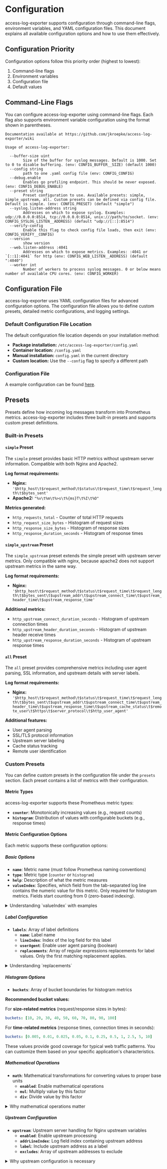 # Configuration

access-log-exporter supports configuration through command-line flags,
environment variables, and YAML configuration files.
This document explains all available configuration options and how to use them effectively.

## Configuration Priority

Configuration options follow this priority order (highest to lowest):
1. Command-line flags
2. Environment variables
3. Configuration file
4. Default values

## Command-Line Flags

You can configure access-log-exporter using command-line flags.
Each flag also supports environment variable configuration using the format shown in parentheses.

```
Documentation available at https://github.com/jkroepke/access-log-exporter/wiki

Usage of access-log-exporter:

  --buffer-size uint
    	Size of the buffer for syslog messages. Default is 1000. Set to 0 to disable buffering. (env: CONFIG_BUFFER__SIZE) (default 1000)
  --config string
    	path to one .yaml config file (env: CONFIG_CONFIG)
  --debug.enable
    	Enables go profiling endpoint. This should be never exposed. (env: CONFIG_DEBUG_ENABLE)
  --preset string
    	Preset configuration to use. Available presets: simple, simple_upstream, all. Custom presets can be defined via config file. Default is simple. (env: CONFIG_PRESET) (default "simple")
  --syslog.listen-address string
    	Addresses on which to expose syslog. Examples: udp://0.0.0.0:8514, tcp://0.0.0.0:8514, unix:///path/to/socket. (env: CONFIG_SYSLOG_LISTEN__ADDRESS) (default "udp://[::]:8514")
  --verify-config
    	Enable this flag to check config file loads, then exit (env: CONFIG_VERIFY__CONFIG)
  --version
    	show version
  --web.listen-address :4041
    	Addresses on which to expose metrics. Examples: :4041 or `[::1]:4041` for http (env: CONFIG_WEB_LISTEN__ADDRESS) (default ":4040")
  --worker int
    	Number of workers to process syslog messages. 0 or below means number of available CPU cores. (env: CONFIG_WORKER)
```

## Configuration File

access-log-exporter uses YAML configuration files for advanced configuration options. The configuration file allows you to define custom presets, detailed metric configurations, and logging settings.

### Default Configuration File Location

The default configuration file location depends on your installation method:

- **Package installation:** `/etc/access-log-exporter/config.yaml`
- **Container location:** `/config.yaml`
- **Manual installation:** `config.yaml` in the current directory
- **Custom location:** Use the `--config` flag to specify a different path

### Configuration File

A example configuration can be found [here](https://github.com/jkroepke/access-log-exporter/blob/main/packaging/etc/access-log-exporter/config.yaml).

## Presets

Presets define how incoming log messages transform into Prometheus metrics.
access-log-exporter includes three built-in presets and supports custom preset definitions.

### Built-in Presets

#### `simple` Preset

The `simple` preset provides basic HTTP metrics without upstream server information. Compatible with both Nginx and Apache2.

**Log format requirements:**
- **Nginx:** `'$http_host\t$request_method\t$status\t$request_time\t$request_length\t$bytes_sent'`
- **Apache2:** `"%v\t%m\t%>s\t%{ms}T\t%I\t%O"`

**Metrics generated:**
- `http_requests_total` - Counter of total HTTP requests
- `http_request_size_bytes` - Histogram of request sizes
- `http_response_size_bytes` - Histogram of response sizes
- `http_response_duration_seconds` - Histogram of response times

#### `simple_upstream` Preset

The `simple_upstream` preset extends the simple preset with upstream server metrics.
Only compatible with nginx, because apache2 does not support upstream metrics in the same way.

**Log format requirements:**
- **Nginx:** `'$http_host\t$request_method\t$status\t$request_time\t$request_length\t$bytes_sent\t$upstream_addr\t$upstream_connect_time\t$upstream_header_time\t$upstream_response_time'`

**Additional metrics:**
- `http_upstream_connect_duration_seconds` - Histogram of upstream connection times
- `http_upstream_header_duration_seconds` - Histogram of upstream header receive times
- `http_upstream_response_duration_seconds` - Histogram of upstream response times

#### `all` Preset

The `all` preset provides comprehensive metrics including user agent parsing,
SSL information, and upstream details with server labels.

**Log format requirements:**
- **Nginx:** `'$http_host\t$request_method\t$status\t$request_time\t$request_length\t$bytes_sent\t$upstream_addr\t$upstream_connect_time\t$upstream_header_time\t$upstream_response_time\t$upstream_cache_status\t$remote_user\t$https\t$server_protocol\t$http_user_agent'`

**Additional features:**
- User agent parsing
- SSL/TLS protocol information
- Upstream server labeling
- Cache status tracking
- Remote user identification

### Custom Presets

You can define custom presets in the configuration file under the `presets` section.
Each preset contains a list of metrics with their configuration.

#### Metric Types

access-log-exporter supports these Prometheus metric types:

- **`counter`**: Monotonically increasing values (e.g., request counts)
- **`histogram`**: Distribution of values with configurable buckets (e.g., response times)

#### Metric Configuration Options

Each metric supports these configuration options:

##### Basic Options
- **`name`**: Metric name (must follow Prometheus naming conventions)
- **`type`**: Metric type (`counter` or `histogram`)
- **`help`**: Description of what the metric measures
- **`valueIndex`**: Specifies, which field from the tab-separated log line contains the numeric value for this metric. Only required for histogram metrics. Fields start counting from 0 (zero-based indexing).

<details>
<summary>Understanding `valueIndex` with examples</summary>

When a log line arrives, access-log-exporter splits it by tab characters (`\t`) into numbered fields:

**Example Nginx log line:**
```
example.com\tGET\t200\t0.123\t456\t1024
```

This creates these indexed fields:
- Field 0: `example.com` (host)
- Field 1: `GET` (method)
- Field 2: `200` (status)
- Field 3: `0.123` (response time in seconds)
- Field 4: `456` (request size in bytes)
- Field 5: `1024` (response size in bytes)

**Example metric configurations:**

```yaml
# Response time histogram - uses field 3 (0.123)
- name: "http_response_duration_seconds"
  type: "histogram"
  valueIndex: 3  # Points to the response time field
  help: "Response duration in seconds"

# Request size histogram - uses field 4 (456)
- name: "http_request_size_bytes"
  type: "histogram"
  valueIndex: 4  # Points to the request size field
  help: "Request size in bytes"

# Counter metrics don't need valueIndex - they just count occurrences
- name: "http_requests_total"
  type: "counter"
  help: "Total number of requests"
  # No valueIndex needed for counters
```

**Important notes:**
- Counter metrics can either count log line occurrences (without `valueIndex`) or sum numeric values from a specific field (with `valueIndex`)
- Histogram metrics require `valueIndex` to know which field contains the measurable value
- Field indexing starts at 0, not 1
- The field must contain a valid numeric value when using `valueIndex`

**Counter metric examples:**

```yaml
# Counter that counts occurrences (no valueIndex)
- name: "http_requests_total"
  type: "counter"
  help: "Total number of requests"
  # No valueIndex - counts each log line

# Counter that sums response sizes (with valueIndex)
- name: "http_response_bytes_total"
  type: "counter"
  help: "Total bytes sent to clients"
  valueIndex: 5  # Sums the response size field

# Histogram that tracks response size distribution
- name: "http_response_size_bytes"
  type: "histogram"
  help: "Distribution of response sizes"
  valueIndex: 5  # Same field, but creates buckets
  buckets: [100, 1000, 10000, 100000]
```

</details>

##### Label Configuration
- **`labels`**: Array of label definitions
  - **`name`**: Label name
  - **`lineIndex`**: Index of the log field for this label
  - **`userAgent`**: Enable user agent parsing (boolean)
  - **`replacements`**: Array of regular expressions replacements for label values. Only the first matching replacement applies.

<details>
<summary>Understanding `replacements`</summary>

Replacements allow you to transform raw log field values into more meaningful or consistent label values
using regular expressions.
This helps reduce label cardinality and standardize values.

**Important behavior:**
- Replacements process in the order defined in the array
- Only the **first matching** replacement applies
- If no replacements match, the original value remains unchanged
- Empty matches can transform empty/null values into meaningful labels
- **Uses RE2 regular expression engine**: Does not support negative lookahead/lookbehind assertions

**Regular expression engine limitations:**

access-log-exporter uses Google's RE2 regular expression engine,
which is fast and safe but has some limitations compared to PCRE or Perl regular expression engines:

- **No lookahead assertions**: `(?=pattern)` not supported
- **No lookbehind assertions**: `(?<=pattern)` not supported
- **No named capture groups**: `(?P<name>pattern)` not supported
- **No non-capturing groups**: `(?:pattern)` not supported
- **No negative lookahead**: `(?!pattern)` not supported
- **No negative lookbehind**: `(?<!pattern)` not supported
- **No backreferences**: `\1`, `\2` not supported
- **No recursion**: Recursive patterns not supported

For a complete list of supported syntax, see the [RE2 documentation](https://github.com/google/re2/wiki/Syntax).

**Common use cases and examples:**

```yaml
# Group HTTP status codes into classes
- name: "status_class"
  lineIndex: 2  # HTTP status field
  replacements:
    - regexp: "^2..$"
      replacement: "2xx"
    - regexp: "^3..$"
      replacement: "3xx"
    - regexp: "^4..$"
      replacement: "4xx"
    - regexp: "^5..$"
      replacement: "5xx"
    - regexp: ".*"  # Catch-all for any other values
      replacement: "other"

# Handle SSL/HTTPS values (from the built-in 'all' preset)
- name: "ssl"
  lineIndex: 12  # HTTPS field ($https in Nginx)
  replacements:
    - regexp: "^$"        # Empty value means no SSL
      replacement: "off"
    - regexp: "^on$"      # Explicit "on" value
      replacement: "on"
    # Any other value (like SSL protocol names) becomes "on"
    - regexp: ".*"
      replacement: "on"

# Simplify user agent strings to browser families
# Note: Order matters since we can't use negative lookahead
- name: "browser_family"
  lineIndex: 14  # User agent field
  replacements:
    # Chrome must come before Safari since Chrome contains "Safari"
    - regexp: ".*Chrome.*"
      replacement: "chrome"
    - regexp: ".*Firefox.*"
      replacement: "firefox"
    # This will match Safari that doesn't contain Chrome (due to ordering)
    - regexp: ".*Safari.*"
      replacement: "safari"
    - regexp: ".*[Bb]ot.*"
      replacement: "bot"
    - regexp: ".*curl.*"
      replacement: "curl"
    - regexp: ".*"
      replacement: "other"

# Group request methods
- name: "method_class"
  lineIndex: 1  # HTTP method field
  replacements:
    - regexp: "^(GET|HEAD|OPTIONS)$"
      replacement: "read"
    - regexp: "^(POST|PUT|PATCH)$"
      replacement: "write"
    - regexp: "^DELETE$"
      replacement: "delete"
    - regexp: ".*"
      replacement: "other"

# Convert upstream cache status to simplified values
- name: "cache_status"
  lineIndex: 10  # $upstream_cache_status field
  replacements:
    - regexp: "^(HIT|STALE)$"
      replacement: "hit"
    - regexp: "^(MISS|BYPASS|EXPIRED)$"
      replacement: "miss"
    - regexp: "^-$"           # No upstream cache
      replacement: "none"
    - regexp: ".*"
      replacement: "other"
```

**Example from the built-in `all` preset:**

The `all` preset uses this replacement pattern:
```yaml
- name: "ssl"
  lineIndex: 12
  replacements:
    - regexp: "^$"
      replacement: "off"
```

This transforms empty SSL values (when HTTPS is not used) into the explicit label value "off", making it clear when connections use HTTP vs HTTPS.

**Best practices:**
- Order replacements from most specific to most general
- Always include a catch-all pattern (`.*`) as the last replacement
- Use replacements to reduce label cardinality (group similar values)
- Test regular expression patterns to ensure they match expected log values
- Consider the performance impact of complex regular expression patterns on high-traffic logs
- **Remember RE2 limitations** - use ordering instead of negative lookahead/lookbehind

</details>

##### Histogram Options
- **`buckets`**: Array of bucket boundaries for histogram metrics

**Recommended bucket values:**

For **size-related metrics** (request/response sizes in bytes):
```yaml
buckets: [10, 20, 30, 40, 50, 60, 70, 80, 90, 100]
```

For **time-related metrics** (response times, connection times in seconds):
```yaml
buckets: [0.005, 0.01, 0.025, 0.05, 0.1, 0.25, 0.5, 1, 2.5, 5, 10]
```

These values provide good coverage for typical web traffic patterns.
You can customize them based on your specific application's characteristics.

##### Mathematical Operations
- **`math`**: Mathematical transformations for converting values to proper base units
  - **`enabled`**: Enable mathematical operations
  - **`mul`**: Multiply value by this factor
  - **`div`**: Divide value by this factor

<details>
<summary>Why mathematical operations matter</summary>

Prometheus metrics should always use base units for consistency and proper alerting. Web servers often log values in different units than what Prometheus expects:

- **Time metrics**: Should use seconds, but servers often log in milliseconds
- **Size metrics**: Should use bytes, but servers might log in kilobytes or other units

**Common transformations:**

```yaml
# Convert milliseconds to seconds (divide by 1000)
- name: "http_response_duration_seconds"
  type: "histogram"
  valueIndex: 3  # Field contains time in milliseconds
  math:
    enabled: true
    div: 1000  # Convert ms to seconds
  help: "Response duration in seconds"

# Convert microseconds to seconds (divide by 1,000,000)
- name: "http_upstream_connect_duration_seconds"
  type: "histogram"
  valueIndex: 7  # Field contains time in microseconds
  math:
    enabled: true
    div: 1000000  # Convert μs to seconds
  help: "Upstream connection time in seconds"

# Convert kilobytes to bytes (multiply by 1024)
- name: "http_response_size_bytes"
  type: "histogram"
  valueIndex: 5  # Field contains size in KB
  math:
    enabled: true
    mul: 1024  # Convert KB to bytes
  help: "Response size in bytes"
```

**Real-world example from the built-in presets:**

The `simple` preset uses `div: 1000`
because Nginx's `$request_time` variable outputs time in seconds with millisecond precision
(e.g., "0.123"),
but when logged, it often gets converted to milliseconds.
The division ensures the final metric uses seconds as the base unit.

</details>

##### Upstream Configuration
- **`upstream`**: Upstream server handling for Nginx upstream variables
  - **`enabled`**: Enable upstream processing
  - **`addrLineIndex`**: Log field index containing upstream address
  - **`label`**: Include upstream address as a label
  - **`excludes`**: Array of upstream addresses to exclude

<details>
<summary>Why upstream configuration is necessary</summary>

Nginx upstream variables have a special multi-value format that requires special handling. When Nginx processes requests through upstream servers, it can contact multiple servers during a single request, and the upstream variables contain comma and colon-separated values.

According to the [Nginx upstream module documentation](https://nginx.org/en/docs/http/ngx_http_upstream_module.html#variables), upstream variables like `$upstream_addr` can contain:

- **Single server**: `192.168.1.1:80`
- **Multiple servers**: `192.168.1.1:80, 192.168.1.2:80, unix:/tmp/sock`
- **Server group redirects**: `192.168.1.1:80, 192.168.1.2:80 : 192.168.10.1:80, 192.168.10.2:80`

Other upstream variables follow the same pattern:
- `$upstream_bytes_received` - bytes received from upstream servers
- `$upstream_bytes_sent` - bytes sent to upstream servers
- `$upstream_connect_time` - connection establishment times
- `$upstream_header_time` - header receive times
- `$upstream_response_time` - response times

**How upstream processing works:**

When `upstream.enabled: true`, access-log-exporter:

1. **Parses multi-value fields**: Splits comma and colon-separated values
2. **Creates separate metrics**: Generates one metric entry per upstream server
3. **Handles exclusions**: Skips upstream addresses listed in `excludes` array
4. **Adds labels**: Optionally includes upstream address as a metric label when `label: true`

**Configuration examples:**

```yaml
# Basic upstream processing without labels
- name: "http_upstream_response_duration_seconds"
  type: "histogram"
  valueIndex: 9  # $upstream_response_time field
  upstream:
    enabled: true
    addrLineIndex: 6  # $upstream_addr field
    # No label means upstream address won't be included as a metric label

# Upstream processing with server labels
- name: "http_upstream_connect_duration_seconds"
  type: "histogram"
  valueIndex: 7  # $upstream_connect_time field
  upstream:
    enabled: true
    addrLineIndex: 6  # $upstream_addr field
    label: true  # Include upstream address as "upstream" label
    excludes: ["unix:/tmp/sock"]  # Exclude Unix sockets

# Log line example with multiple upstream servers:
# example.com  GET  200  0.123  456  1024  192.168.1.1:80,192.168.1.2:80  0.050,0.055  0.100,0.110  0.120,0.125
#
# This creates two separate metric entries:
# 1. upstream="192.168.1.1:80" with connect_time=0.050, header_time=0.100, response_time=0.120
# 2. upstream="192.168.1.2:80" with connect_time=0.055, header_time=0.110, response_time=0.125
```

**Important notes:**
- Upstream configuration only applies to metrics with upstream-related `valueIndex` fields
- The `addrLineIndex` must point to the field containing `$upstream_addr` or equivalent
- Values in both the address field and value field must have matching comma/colon positions
- Use `excludes` to filter out specific upstream addresses (like Unix sockets or internal addresses)

</details>
